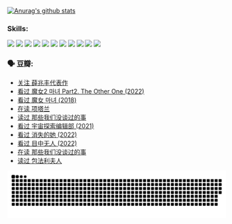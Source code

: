 
[![Anurag's github stats](https://github-readme-stats.vercel.app/api?username=w940853815)](https://github.com/anuraghazra/github-readme-stats)

### Skills:

<code><img height="32" src="https://cdn.jsdelivr.net/npm/simple-icons@v5/icons/python.svg"></code>
<code><img height="32" src="https://cdn.jsdelivr.net/npm/simple-icons@v5/icons/javascript.svg"></code>
<code><img height="32" src="https://cdn.jsdelivr.net/npm/simple-icons@v5/icons/django.svg"></code>
<code><img height="32" src="https://cdn.jsdelivr.net/npm/simple-icons@v5/icons/flask.svg"></code>
<code><img height="32" src="https://cdn.jsdelivr.net/npm/simple-icons@v5/icons/vuetify.svg"></code>
<code><img height="32" src="https://cdn.jsdelivr.net/npm/simple-icons@v5/icons/git.svg"></code>
<code><img height="32" src="https://cdn.jsdelivr.net/npm/simple-icons@v5/icons/docker.svg"></code>
<code><img height="32" src="https://cdn.jsdelivr.net/npm/simple-icons@v5/icons/postgresql.svg"></code>
<code><img height="32" src="https://cdn.jsdelivr.net/npm/simple-icons@v5/icons/elasticsearch.svg"></code>
<code><img height="32" src="https://cdn.jsdelivr.net/npm/simple-icons@v5/icons/macos.svg"></code>
<code><img height="32" src="https://cdn.jsdelivr.net/npm/simple-icons@v5/icons/linux.svg"></code>

### 🗣 豆瓣:

<!-- DOUBAN-ACTIVITIES:START -->
- [关注 薛兆丰代表作](https://www.douban.com/people/136069238/status/4314924970/?_i=90611275)
- [看过 魔女2 마녀 Part2. The Other One‎ (2022)](https://www.douban.com/people/136069238/status/4313026399/?_i=90611275)
- [看过 魔女 마녀‎ (2018)](https://www.douban.com/people/136069238/status/4313025485/?_i=90611275)
- [在读 项塔兰](https://www.douban.com/people/136069238/status/4305798688/?_i=90611275)
- [读过 那些我们没谈过的事](https://www.douban.com/people/136069238/status/4305798150/?_i=90611275)
- [看过 宇宙探索编辑部‎ (2021)](https://www.douban.com/people/136069238/status/4303985415/?_i=90611275)
- [看过 消失的她‎ (2022)](https://www.douban.com/people/136069238/status/4303303080/?_i=90611275)
- [看过 目中无人‎ (2022)](https://www.douban.com/people/136069238/status/4302529146/?_i=90611275)
- [在读 那些我们没谈过的事](https://www.douban.com/people/136069238/status/4299558707/?_i=90611275)
- [读过 包法利夫人](https://www.douban.com/people/136069238/status/4299557101/?_i=90611275)
<!-- DOUBAN-ACTIVITIES:END -->


![Snake animation](https://raw.githubusercontent.com/w940853815/w940853815/output/github-contribution-grid-snake.svg)

<!--
**w940853815/w940853815** is a ✨ _special_ ✨ repository because its `README.md` (this file) appears on your GitHub profile.

Here are some ideas to get you started:

- 🔭 I’m currently working on ...
- 🌱 I’m currently learning ...
- 👯 I’m looking to collaborate on ...
- 🤔 I’m looking for help with ...
- 💬 Ask me about ...
- 📫 How to reach me: ...
- 😄 Pronouns: ...
- ⚡ Fun fact: ...
-->
